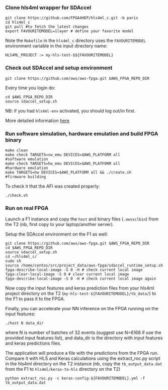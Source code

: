 ### Clone hls4ml wrapper for SDAccel

```
git clone https://github.com/FPGA4HEP/hls4ml_c.git -b paris
cd hls4ml_c
git pull #to fetch the latest changes
export FAVOURITEMODEL=1layer # define your favorite model
```

Note the `Makefile` in the `hls4ml_c` directory uses the `FAVOURITEMODEL` environment variable in the input directory name:

```
HLS4ML_PROJECT := my-hls-test-$${FAVOURITEMODEL}
```

### Check out SDAccel and setup environment

```
git clone https://github.com/aws/aws-fpga.git $AWS_FPGA_REPO_DIR  
```

Every time you login do:

```
cd $AWS_FPGA_REPO_DIR                                         
source sdaccel_setup.sh
```

NB: if you had `hls4ml-env` activated, you should log out/in first.

More detailed information [here](https://github.com/aws/aws-fpga/tree/master/SDAccel)

### Run software simulation, hardware emulation and build FPGA binary

```
make clean                                                                 
make check TARGETS=sw_emu DEVICES=$AWS_PLATFORM all                 #software emulation
make check TARGETS=hw_emu DEVICES=$AWS_PLATFORM all                 #hardware emulation
make TARGETS=hw DEVICES=$AWS_PLATFORM all && ./create.sh            #firmware building
```
To check it that the AFI was created properly:

```
./check.sh
```

### Run on real FPGA

Launch a F1 instance and copy the `host` and binary files (`.awsxclbin`) from the T2 (nb, first copy to your laptop/another server). 

Setup the SDAccel environment on the F1 as well:

```
git clone https://github.com/aws/aws-fpga.git $AWS_FPGA_REPO_DIR
cd $AWS_FPGA_REPO_DIR 
source sdaccel_setup.sh
cd ~/hls4ml_c/
sudo sh
source /home/centos/src/project_data/aws-fpga/sdaccel_runtime_setup.sh
fpga-describe-local-image -S 0 -H # check current local image
fpga-clear-local-image -S 0 # clear current local image
fpga-describe-local-image -S 0 -H # check current local image again
``` 

Now copy the input features and keras prediction files from your hls4ml project directory on the T2 (`my-hls-test-${FAVOURITEMODEL}/tb_data/`) to the F1 to pass it to the FPGA.

Finally, you can accelerate your NN inference on the FPGA running on the input features:

```
./host N data_dir
```

where N is number of batches of 32 events (suggest use N=6168 if use the provided input features list), and data_dir is the directory with input features and keras predictions files.

The application will produce a file with the predictions from the FPGA run. Compare it with HLS and Keras calculations using the extract_roc.py script in the hls4ml directory on the T2 instance (nb, copy the `tb_output_data.dat` from the F1 to `hls4ml/keras-to-hls` directory on the T2)

```
python extract_roc.py -c keras-config-${FAVOURITEMODEL}.yml -f tb_output_data.dat
```
